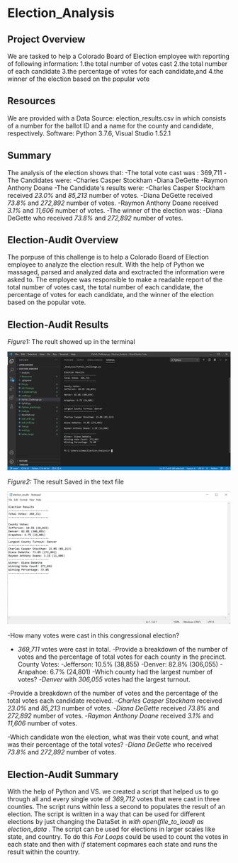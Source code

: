 # Election_Analysis

## Project Overview
We are tasked to help a Colorado Board of Election employee with reporting of following information:
1.the total number of votes cast
2.the total number of each candidate
3.the percentage of votes for each candidate,and
4.the winner of the election based on the popular vote

## Resources
We are provided with a Data Source: election_results.csv in which consists of a number for the ballot ID and a name for the county and candidate, respectively.
Software: Python 3.7.6, Visual Studio 1.52.1 

## Summary
The analysis of the election shows that: 
-The total vote cast was : 369,711
-The Candidates were:
   -Charles Casper Stockham
   -Diana DeGette
   -Raymon Anthony Doane
-The Candidate's results were:
  -Charles Casper Stockham received _23.0%_ and _85,213_ number of votes.
  -Diana DeGette received _73.8%_ and _272,892_ number of votes.
  -Raymon Anthony Doane received _3.1%_ and _11,606_ number of votes.
 -The winner of the election was:
  -Diana DeGette who received _73.8%_ and _272,892_ number of votes.
## Election-Audit Overview 
The porpuse of this challenge is to help a Colorado Board of Election employee to analyze the election result. With the help of Python we massaged, parsed and analyzed data and exctracted the information were asked to. The employee was responsible to make a readable report of the total number of votes cast, the total number of each candidate, the percentage of votes for each candidate, and the winner of the election based on the popular vote.

## Election-Audit Results
*Figure1:* The reult showed up in the terminal

![](Resources/Result.png)

*Figure2:* The result Saved in the text file

![](Resources/Results_text.png)


-How many votes were cast in this congressional election?
   - _369,711_ votes were cast in total.
-Provide a breakdown of the number of votes and the percentage of total votes for each county in the precinct.
   County Votes:
   -Jefferson: 10.5% (38,855)
   -Denver: 82.8% (306,055)
   -Arapahoe: 6.7% (24,801)
-Which county had the largest number of votes?
   -_Denver_ with _306,055_ votes had the largest turnout.

-Provide a breakdown of the number of votes and the percentage of the total votes each candidate received.
   -_Charles Casper Stockham_ received _23.0%_ and _85,213_ number of votes.
   -_Diana DeGette_ received _73.8%_ and _272,892_ number of votes.
   -_Raymon Anthony Doane_ received _3.1%_ and _11,606_ number of votes.
   
-Which candidate won the election, what was their vote count, and what was their percentage of the total votes?
   -_Diana DeGette_ who received _73.8%_ and _272,892_ number of votes.
## Election-Audit Summary
With the help of Python and VS. we created a script that helped us to go through all and every single vote of _369,712_ votes that were cast in three counties. The script runs within less a second to populates the result of an election. The script is written in a way that can be used for different elections by just changing the DataSet in _with open(file_to_load) as election_data_ . The script can be used for elections in larger scales like state, and country. To do this _For Loops_ could be used to count the votes in each state and then with _if_ statement copmares each state and runs the result within the country.


